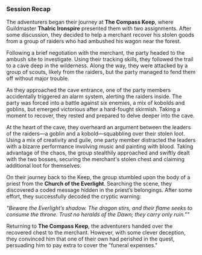 ### **Session Recap**

The adventurers began their journey at **The Compass Keep**, where Guildmaster **Thalric Ironspire** presented them with two assignments. After some discussion, they decided to help a merchant recover his stolen goods from a group of raiders who had ambushed his wagon near the forest.

Following a brief negotiation with the merchant, the party headed to the ambush site to investigate. Using their tracking skills, they followed the trail to a cave deep in the wilderness. Along the way, they were attacked by a group of scouts, likely from the raiders, but the party managed to fend them off without major trouble.

As they approached the cave entrance, one of the party members accidentally triggered an alarm system, alerting the raiders inside. The party was forced into a battle against six enemies, a mix of kobolds and goblins, but emerged victorious after a hard-fought skirmish. Taking a moment to recover, they rested and prepared to delve deeper into the cave.

At the heart of the cave, they overheard an argument between the leaders of the raiders—a goblin and a kobold—squabbling over their stolen loot. Using a mix of creativity and guile, one party member distracted the leaders with a bizarre performance involving music and painting with blood. Taking advantage of the chaos, the group stealthily approached and swiftly dealt with the two bosses, securing the merchant's stolen chest and claiming additional loot for themselves.

On their journey back to the Keep, the group stumbled upon the body of a priest from the **Church of the Everlight**. Searching the scene, they discovered a coded message hidden in the priest’s belongings. After some effort, they successfully decoded the cryptic warning: 

*"Beware the Everlight’s shadow. The dragon stirs, and their flame seeks to consume the throne. Trust no heralds of the Dawn; they carry only ruin.""*

Returning to **The Compass Keep**, the adventurers handed over the recovered chest to the merchant. However, with some clever deception, they convinced him that one of their own had perished in the quest, persuading him to pay extra to cover the "funeral expenses."
